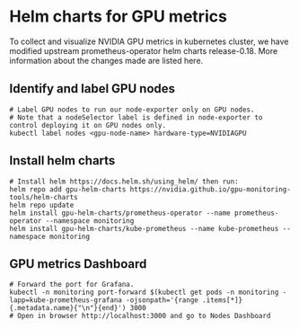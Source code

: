 # Helm charts for GPU metrics
To collect and visualize NVIDIA GPU metrics in kubernetes cluster, we have modified upstream prometheus-operator helm charts release-0.18. More information about the changes made are listed here.

## Identify and label GPU nodes
```
# Label GPU nodes to run our node-exporter only on GPU nodes.
# Note that a nodeSelector label is defined in node-exporter to control deploying it on GPU nodes only. 
kubectl label nodes <gpu-node-name> hardware-type=NVIDIAGPU
```

## Install helm charts
```
# Install helm https://docs.helm.sh/using_helm/ then run:
helm repo add gpu-helm-charts https://nvidia.github.io/gpu-monitoring-tools/helm-charts
helm repo update
helm install gpu-helm-charts/prometheus-operator --name prometheus-operator --namespace monitoring
helm install gpu-helm-charts/kube-prometheus --name kube-prometheus --namespace monitoring
```

## GPU metrics Dashboard
```
# Forward the port for Grafana.
kubectl -n monitoring port-forward $(kubectl get pods -n monitoring -lapp=kube-prometheus-grafana -ojsonpath='{range .items[*]}{.metadata.name}{"\n"}{end}') 3000
# Open in browser http://localhost:3000 and go to Nodes Dashboard
```